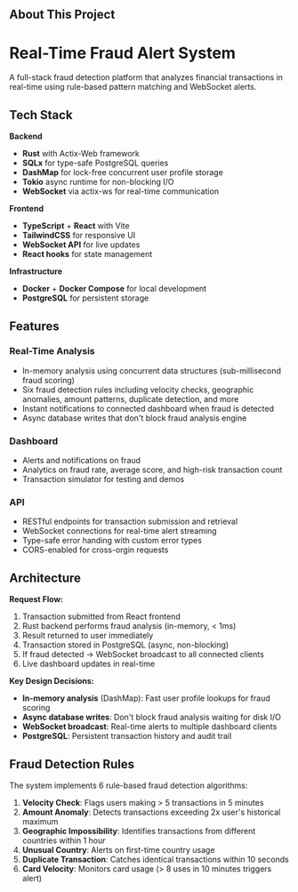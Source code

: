 ## About This Project

# Real-Time Fraud Alert System

A full-stack fraud detection platform that analyzes financial transactions in real-time using rule-based pattern matching and WebSocket alerts.

## Tech Stack

**Backend**
- **Rust** with Actix-Web framework
- **SQLx** for type-safe PostgreSQL queries
- **DashMap** for lock-free concurrent user profile storage
- **Tokio** async runtime for non-blocking I/O
- **WebSocket** via actix-ws for real-time communication

**Frontend**
- **TypeScript** + **React** with Vite
- **TailwindCSS** for responsive UI
- **WebSocket API** for live updates
- **React hooks** for state management

**Infrastructure**
- **Docker** + **Docker Compose** for local development
- **PostgreSQL** for persistent storage

## Features

### Real-Time Analysis
- In-memory analysis using concurrent data structures (sub-millisecond fraud scoring)
- Six fraud detection rules including velocity checks, geographic anomalies, amount patterns, duplicate detection, and more
- Instant notifications to connected dashboard when fraud is detected
- Async database writes that don't block fraud analysis engine

### Dashboard
- Alerts and notifications on fraud
- Analytics on fraud rate, average score, and high-risk transaction count
- Transaction simulator for testing and demos

### API
- RESTful endpoints for transaction submission and retrieval
- WebSocket connections for real-time alert streaming
- Type-safe error handing with custom error types
- CORS-enabled for cross-orgin requests

## Architecture

**Request Flow:**
1. Transaction submitted from React frontend
2. Rust backend performs fraud analysis (in-memory, < 1ms)
3. Result returned to user immediately
4. Transaction stored in PostgreSQL (async, non-blocking)
5. If fraud detected → WebSocket broadcast to all connected clients
6. Live dashboard updates in real-time

**Key Design Decisions:**
- **In-memory analysis** (DashMap): Fast user profile lookups for fraud scoring
- **Async database writes**: Don't block fraud analysis waiting for disk I/O
- **WebSocket broadcast**: Real-time alerts to multiple dashboard clients
- **PostgreSQL**: Persistent transaction history and audit trail

## Fraud Detection Rules

The system implements 6 rule-based fraud detection algorithms:

1. **Velocity Check**: Flags users making > 5 transactions in 5 minutes
2. **Amount Anomaly**: Detects transactions exceeding 2x user's historical maximum
3. **Geographic Impossibility**: Identifies transactions from different countries within 1 hour
4. **Unusual Country**: Alerts on first-time country usage
5. **Duplicate Transaction**: Catches identical transactions within 10 seconds
6. **Card Velocity**: Monitors card usage (> 8 uses in 10 minutes triggers alert)

